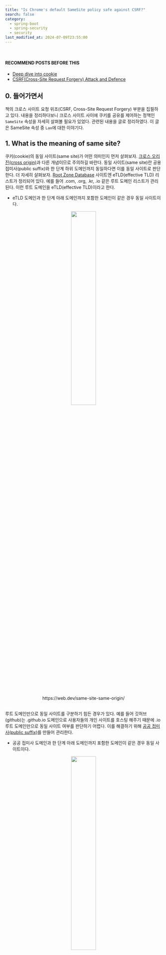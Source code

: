 ```yaml
---
title: "Is Chrome's default SameSite policy safe against CSRF?"
search: false
category:
  - spring-boot
  - spring-security
  - security
last_modified_at: 2024-07-09T23:55:00
---
```


<br/>

#### RECOMMEND POSTS BEFORE THIS

- [Deep dive into cookie][cookie-attributes-link]
- [CSRF(Cross-Site Request Forgery) Attack and Defence][cross-site-reqeust-forgery-link]

## 0. 들어가면서

책의 크로스 사이트 요청 위조(CSRF, Cross-Site Request Forgery) 부분을 집필하고 있다. 내용을 정리하다보니 크로스 사이트 사이에 쿠키를 공유를 제어하는 정책인 `SameSite` 속성을 자세히 살펴볼 필요가 있었다. 관련된 내용을 글로 정리하였다. 이 글은 SameSite 속성 중 `Lax`에 대한 이야기다. 

## 1. What is the meaning of same site?

쿠키(cookie)의 동일 사이트(same site)가 어떤 의미인지 먼저 살펴보자. [크로스 오리진(cross origin)](https://junhyunny.github.io/information/cors/)과 다른 개념이므로 주의하길 바란다. 동일 사이트(same site)란 공용 접미사(public suffix)와 한 단계 하위 도메인까지 동일하다면 이를 동일 사이트로 판단한다. 더 자세히 살펴보자. [Root Zone Database](https://www.iana.org/domains/root/db) 사이트엔 eTLD(effective TLD) 리스트가 정리되어 있다. 예를 들어 .com, .org, .kr, .io 같은 루트 도메인 리스트가 관리된다. 이런 루트 도메인을 eTLD(effective TLD)이라고 한다. 

- eTLD 도메인과 한 단계 아래 도메인까지 포함한 도메인이 같은 경우 동일 사이트이다.

<div align="center">
  <img src="/images/posts/2024/is-chrome-samesite-policy-safe-against-csrf-01.png" width="40%" class="image__border image__padding">
</div>
<center>https://web.dev/same-site-same-origin/</center>

<br/>

루트 도메인만으로 동일 사이트를 구분하기 힘든 경우가 있다. 예를 들어 깃허브(github)는 .github.io 도메인으로 사용자들의 개인 사이트를 호스팅 해주기 때문에 .io 루트 도메인만으로 동일 사이트 여부를 판단하기 어렵다. 이를 해결하기 위해 [공공 접미사(public suffix)](https://publicsuffix.org/list/)를 만들어 관리한다.

- 공공 접미사 도메인과 한 단계 아래 도메인까지 포함한 도메인이 같은 경우 동일 사이트이다.

<div align="center">
  <img src="/images/posts/2024/is-chrome-samesite-policy-safe-against-csrf-02.png" width="40%" class="image__border image__padding">
</div>
<center>https://web.dev/same-site-same-origin/</center>

<br/>

아래 표는 동일 사이트와 크로스 사이트를 구분한 예시이다.

<div align="center">
  <img src="/images/posts/2024/is-chrome-samesite-policy-safe-against-csrf-03.png" width="80%" class="image__border image__padding">
</div>
<center>https://web.dev/same-site-same-origin/</center>

<br/>

도메인 주소 앞의 스키마(schema)까지 비교하여 동일 사이트인지 여부를 판단하면 이를 `스킴풀(schemeful) 동일 사이트`라고 한다. 아래 표는 스킴풀 동일 사이트와 크로스 사이트를 구분한 예시이다.

<div align="center">
  <img src="/images/posts/2024/is-chrome-samesite-policy-safe-against-csrf-04.png" width="80%" class="image__border image__padding">
</div>
<center>https://web.dev/same-site-same-origin/</center>

<br/>

브라우저 주소 창에 표시된 주소와 HTTP 요청을 받아 주는 서버의 주소가 동일 사이트인지 여부를 판단할 때 비교 대상이 된다.

- 브라우저 주소 창에 표시되는 해당 HTML 리소스를 가져온 서버의 주소
  - 아래 그림에선 cross-site.com 사이트에서 해당 HTML 페이지 리소스를 가져왔다.
- HTML 태그나 스크립트 코드로 HTTP 요청을 보낼 때 해당 요청을 처리하는 서버의 주소
  - 아래 그림에선 origin-site.com 사이트로 요청을 보낸다.
- HTTP 요청 헤더를 보면 다음과 같은 값을 확인할 수 있다.
  - origin, referrer 값엔 해당 HTML 페이지 리소스를 받아온 사이트 정보가 표시된다.
  - host 값엔 해당 HTTP 요청을 처리해 줄 서버 주소 정보가 표시된다.

<div align="center">
  <img src="/images/posts/2024/is-chrome-samesite-policy-safe-against-csrf-05.png" width="100%" class="image__border">
</div>

## 2. Options for SameSite

쿠키의 SameSite 속성을 간단히 정리하면 크로스 사이트로 요청을 보낼 때 쿠키를 함께 전달할 것인지 아닌지 결정하는 옵션이다. 브라우저는 다음 응답 헤더를 받으면 SameSite 옵션이 "Strict" 상태인 SID 쿠키를 저장한다.

```
Set-Cookie: SID=31d4d96e407aad42; SameSite=Strict
```

SameSite 속성은 "Strict"를 포함한 3가지 옵션이 있다. 간단하게 살펴보자. 

- None
  - 크로스 사이트 여부를 판단하지 않고 모든 HTTP 요청에 해당 쿠키가 함께 전달된다.
  - 쿠키의 Secure 옵션을 활성화해서 HTTPS 환경에서만 사용할 수 있다.
  - CSRF 공격에 매우 취약하다.
- Lax
  - 동일 사이트인 경우에 HTTP 요청에 해당 쿠키가 함께 전달된다.
  - 크로스 사이트인 경우라면 안전한 요청에만 해당 쿠키가 함께 전달된다.
- Strict
  - 동일 사이트인 경우에만 HTTP 요청에 해당 쿠키가 함께 전달된다.

Lax 옵션일 때 크로스 사이트임에도 쿠키 전송을 허용한다. 위에서 말하는 안전한 요청이란 무엇을 의미할까? Lax 옵션일 때 크로스 사이트의 쿠키가 함께 전달되는 케이스는 다음과 같다.

- GET 메소드 요청
  - AJAX(Asynchronous JavaScript and XML) 요청
  - 폼(form) 요청
- 탑-레벨(top-level) 문서에서만 발생하는 네비게이션
  - anchor 태그의 href 변경
  - document.location 객체의 href 변경 

Lax 옵션은 GET 요청이 서버의 상태를 변경하지 않는 안전한 읽기-전용(read-only) 요청이라는 가정을 전제한다. 탑-레벨 문서에서 발생하는 네비게이션 시 쿠키를 허용하는 이유는 서드-파티(3rd-party) 사이트로 이동하는 것을 지원하기 위함이다. 여기서 말하는 탑-레벨 문서란 브라우저가 직접 받은 HTML 문서를 의미한다. HTML 문서 중간에 외부 사이트를 보여주는 중첩 브라우저 iframe 태그는 탑-레벨 문서가 아니다. 다시 말해 iframe 태그 내부에서 발생하는 네비게이션엔 쿠키가 함께 전달되지 않는다.

## 3. Is Chrome's default SameSite safe against CSRF? 

20년 2월에 출시된 크롬(chrome) 80부터 쿠키에 지정된 SameSite 값이 없는 경우 쿠키가 Lax 옵션과 동일하게 동작하도록 업데이트했다. 업데이트 이전엔 None 옵션으로 동작했기 때문에 CSRF 공격에 취약했다. 업데이트 당시 크롬의 SameSite 기본 동작이 Lax 옵션이 되면서 발생한 에러들을 해결한 블로그 글들을 많이 볼 수 있다. 

마이크로소프트의 AAD(Azure Active Directory)나 MSA(Microsoft Account Authentication) 같은 OAuth2 인증 메커니즘에도 문제가 있었던 것으로 보인다. 웹 서비스 환경에서 OAuth2 인증 시 브라우저에서 리다이렉트가 발생하는데 SameSite 옵션이 Lax인 경우 쿠키가 중간에 누락되는 문제가 있었다. 

- 마이크로소프트 AAD 인증시 `form_post` 방식을 사용하기 때문에 Lax 옵션일 경우 중간에 쿠키가 누락되는 문제가 리포트된다.
- 이 문제를 해결하기 위해 크롬(chrome) 팀은 다음과 같은 조건을 만족하는 쿠키에 한해 폼 요청시 POST 메소드에 쿠키 전달을 허용한다.
  - 만료 시간이 지정되지 않은 쿠키의 경우 2분 동안 폼 요청시 POST 메소드에 쿠키 전달 허용
  - 최대 사용 시간이 2분 이내인 쿠키는 폼 요청시 POST 메소드에 쿠키 전달 허용

<div align="center">
  <img src="/images/posts/2024/is-chrome-samesite-policy-safe-against-csrf-06.png" width="100%" class="image__border">
</div>
<center>https://groups.google.com/a/chromium.org/g/blink-dev/c/AknSSyQTGYs/m/lXBt8xyGAgAJ</center>

<br/>

위 대화에서 볼 수 있듯이 크롬의 디폴트 SameSite 쿠키는 저장된 후 최초 2분 동안 POST 메소드 폼 요청에 함께 전달되는 것이 허용된다. 이 말은 크롬의 SameSite 디폴트 정책은 실제 Lax 옵션에 비해 완화된 기준이 적용되어 있다는 의미다. 이 완화된 정책으로 크롬의 디폴트 SameSite 쿠키는 여전히 CSRF 공격에 대한 위험이 존재한다. 

## 4. Example

위 내용이 사실인지 간단한 예제를 통해 확인해보자. SameSite 옵션을 지정하지 않은 쿠키와 Lax 쿠키 사이의 동작을 비교한다. 확인을 위해 스프링 프레임워크와 타임리프(thymeleaf) 템플릿 엔진을 사용했다. 

### 4.1. IndexController Class

메인 페이지를 반환하는 컨트롤러 클래스다.

1. 루트 경로로 접근하는 경우 DefaultCookie, LaxCookie 쿠키를 만들어 반환한다.
  - DefaultCookie 쿠키는 SameSite 옵션을 지정하지 않는다.
  - LaxCookie 쿠키는 SameSite 옵션 Lax로 지정한다.
2. POST 요청시 쿠키 전달 여부를 확인할 수 있는 API 엔드-포인트(end-point)를 만든다.

```java
package action.in.blog.controller;

import jakarta.servlet.http.HttpServletResponse;
import org.springframework.stereotype.Controller;
import org.springframework.web.bind.annotation.GetMapping;
import org.springframework.web.bind.annotation.PostMapping;

@Controller
public class IndexController {

    @GetMapping
    public String index(HttpServletResponse response) { // 1
        response.addHeader("Set-Cookie", "DefaultCookie=DefaultCookie");
        response.addHeader("Set-Cookie", "LaxCookie=LaxCookie;SameSite=Lax");
        return "index";
    }

    @PostMapping("/posts") // 2
    public String posts() {
        return "index";
    }
}
```

### 4.2. index HTML

1개의 링크와 6개의 버튼이 존재한다. 

- `link` 링크는 앵커 태그를 사용해 페이지를 이동한다.
- `document location` 버튼은 document.location 객체의 href 값을 변경해 페이지를 이동한다.
- `AJAX request` 버튼은 fetch API를 사용해 AJAX GET 요청을 수행한다.
- `get submit` 버튼은 GET 메소드 폼 요청을 수행한다.
- `post submit` 버튼은 POST 메소드 폼 요청을 수행한다.
- `iframe get submit` 버튼은 GET 메소드 폼 요청의 결과를 iframe 태그에 출력한다.
- `popup post submit` 버튼은 POST 메소드 폼 요청의 결과를 새로운 팝업 윈도우에 출력한다.

```html
<!DOCTYPE html>
<html lang="ko">
<header>
    <meta charset="UTF-8">
    <title>Document</title>
    <style>
      /* styles */
    </style>
    <script>
        window.open("", "popup", "width=300,height=300");
    </script>
</header>
<body>
<div class="container">
    <a href="http://origin-site.com:8080">link</a>
    <button onclick="change()">document location</button>
    <button onclick="request()">AJAX request</button>
    <form action="http://origin-site.com:8080" method="get">
        <button>get submit</button>
    </form>
    <form action="http://origin-site.com:8080/posts" method="post">
        <button>post submit</button>
    </form>
    <form action="http://origin-site.com:8080" method="get" target="innerFrame">
        <button>iframe get submit</button>
    </form>
    <iframe id="innerFrame" name="innerFrame" style="display: none"></iframe>
    <form action="http://origin-site.com:8080/posts" method="post" target="popup">
        <button>popup post submit</button>
    </form>
</div>
<script>
    function change() {
        document.location.href = "http://origin-site.com:8080"
    }

    function request() {
        fetch('http://origin-site.com:8080', {
            method: 'get',
            credentials: 'include'
        })
    }
</script>
</body>
</html>
```

### 4.3. Add hosts

크로스 사이트에서 쿠키가 전달되는지 확인하려면 서로 다른 도메인 주소가 필요하다. 테스트를 위해 hosts 파일에 임시로 도메인 주소를 등록한다. 필자는 맥OS(MacOS) 사용하기 때문에 아래 명령어를 통해 호스트 파일을 수정할 수 있다.

```
$ sudo vi /etc/hosts
```

테스트를 위해 다음 호스트들을 추가한다.

```
127.0.0.1       origin-site.com
127.0.0.1       cross-site.com
```

### 4.4. Run application and test

애플리케이션을 실행 후 http://origin-site.com:8080 주소로 접속하면 다음과 같은 화면을 볼 수 있다.

- DefaultCookie, LaxCookie 쿠키를 개발자 도구 Application 탭에서 확인할 수 있다.
- 신규 팝업 윈도우가 빈 화면으로 열린다.

<div align="center">
  <img src="/images/posts/2024/is-chrome-samesite-policy-safe-against-csrf-07.png" width="100%" class="image__border">
</div>

<br/>

다음 http://cross-site.com:8080 주소로 접속한다. 동일한 화면이지만, 주소가 다르다. 이제 링크와 버튼을 하나씩 누르면서 HTTP 요청의 헤더 값을 확인해보자. 버튼을 누르면 브라우저의 주소가 변경되기 때문에 버튼을 누르기 전에 브라우저 주소가 http://cross-site.com:8080 값인지를 확인하길 바란다. 

`link` 링크, `document location`, `AJAX request`, `get submit` 버튼을 클릭하면 다음과 같은 요청을 보낸다.

- DefaultCookie, LaxCookie 쿠키 모두 전달한다.
- Host 값은 origin-site.com:8080 이다.
- Referer 값은 http://cross-site.com:8080/ 이다.

```
GET / HTTP/1.1
...
Cookie: DefaultCookie=DefaultCookie; LaxCookie=LaxCookie
Host: origin-site.com:8080
Referer: http://cross-site.com:8080/
...
```

`post submit`, `popup post submit` 버튼을 클릭하면 다음과 같은 요청을 보낸다. 크롬은 크로스 사이트로 보내는 POST 메소드 요청이기 때문에 LaxCookie 쿠키는 전달하지 않는다. 반면 예외 처리 덕분에 DefaultCookie 쿠키는 함께 전달한다. 위 대화에서 봤듯이 최초 쿠키가 등록된 후 2분이 지나면 전달 대상에서 제외된다.

- DefaultCookie 쿠키만 전달한다. 
- Host 값은 origin-site.com:8080 이다.
- Origin 값은 http://cross-site.com:8080 이다.
- Referer 값은 http://cross-site.com:8080/ 이다.

```
POST /posts HTTP/1.1
...
Cookie: DefaultCookie=DefaultCookie
Host: origin-site.com:8080
Origin: http://cross-site.com:8080
Referer: http://cross-site.com:8080/
...
```

`iframe get submit` 버튼을 클릭하면 다음과 같은 요청을 보낸다. GET 요청이지만, iframe 태그에 요청 결과를 출력하기 때문에 LaxCookie 쿠키를 함께 전달하지 않는다. DefaultCookie 쿠키도 기본적으로 Lax 옵션과 동일한 정책이므로 전달 대상에서 제외된다. 

- 쿠키를 전달하지 않는다.
- Host 값은 origin-site.com:8080 이다.
- Referer 값은 http://cross-site.com:8080/ 이다.

```
GET / HTTP/1.1
...
Host: origin-site.com:8080
Referer: http://cross-site.com:8080/
...
```

## CLOSING

글의 내용을 다시 정리해보자. 

- GET 요청으로 서버의 상태를 변경하는 잘못된 API 개발이 아니라면 명시적인 Lax 옵션은 CSRF 공격을 상당히 어렵게 만든다. 
- 크롬의 디폴트 SameSite 옵션은 `Lax + Post`로 더 완화된 정책이기 때문에 명시적인 Lax 옵션보단 CSRF 공격에 더 취약하다.   

필자는 파이어폭스(firefox)를 보통 사용하는 데 크롬과 동일하게 동작한다. 파이어폭스는 크로미움(chromium)이 아닌 퀀텀(Quantum) 엔진을 사용하지만, 크롬과 유사한 정책을 적용한 듯하다. SameSite 속성의 Lax 정책은 크로스 사이트 간 쿠키 공유를 차단하기 때문에 확실히 CSRF 공격에 대한 방어에 도움이 된다. 다만 XSS 공격과 함께 SameSite 옵션을 우회하는 방법들이 있기 때문에 여전히 CSRF 공격으로부터 자유롭진 않은 것 같다. 여전히 전통적인 CSRF 공격 방어 수단인 CSRF 토큰이 필요하다는 생각이 든다.

#### TEST CODE REPOSITORY

- <https://github.com/Junhyunny/blog-in-action/tree/master/2024-07-09-is-chrome-samesite-policy-safe-against-csrf>

#### REFERENCE

- <https://www.chromium.org/updates/same-site/>
- <https://airman604.medium.com/do-samesite-cookies-solve-csrf-6dcd02dc9383>
- <https://www.youtube.com/watch?v=Q3YuKipzPbs&list=PLJpP1-KMU_TxtEK9YJgZAhewhtxLADOff&index=4>
- <https://datatracker.ietf.org/doc/html/draft-west-cookie-incrementalism-00>
- <https://datatracker.ietf.org/doc/html/draft-ietf-httpbis-cookie-same-site-00>
- <https://groups.google.com/a/chromium.org/g/blink-dev/c/AknSSyQTGYs/m/lXBt8xyGAgAJ>
- <https://web.dev/articles/samesite-cookies-explained?hl=ko#explicitly-state-cookie-usage-with-the-samesite-attribute>
- <https://portswigger.net/web-security/csrf/bypassing-samesite-restrictions>

[cookie-attributes-link]: https://junhyunny.github.io/information/security/cookie-attributes/
[cross-site-reqeust-forgery-link]: https://junhyunny.github.io/information/security/spring-boot/spring-security/cross-site-reqeust-forgery/